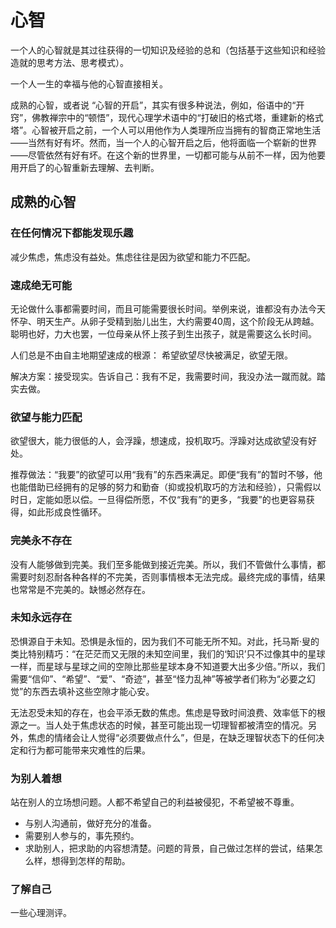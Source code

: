 # 心智
一个人的心智就是其过往获得的一切知识及经验的总和（包括基于这些知识和经验造就的思考方法、思考模式）。

一个人一生的幸福与他的心智直接相关。

成熟的心智，或者说 “心智的开启”，其实有很多种说法，例如，俗语中的“开窍”，佛教禅宗中的“顿悟”，现代心理学术语中的“打破旧的格式塔，重建新的格式塔”。心智被开启之前，一个人可以用他作为人类理所应当拥有的智商正常地生活——当然有好有坏。然而，当一个人的心智开启之后，他将面临一个崭新的世界——尽管依然有好有坏。在这个新的世界里，一切都可能与从前不一样，因为他要用开启了的心智重新去理解、去判断。

## 成熟的心智
### 在任何情况下都能发现乐趣
减少焦虑，焦虑没有益处。焦虑往往是因为欲望和能力不匹配。

### 速成绝无可能
无论做什么事都需要时间，而且可能需要很长时间。举例来说，谁都没有办法今天怀孕、明天生产。从卵子受精到胎儿出生，大约需要40周，这个阶段无从跨越。聪明也好，力大也罢，一位母亲从怀上孩子到生出孩子，就是需要这么长时间。


人们总是不由自主地期望速成的根源： 希望欲望尽快被满足，欲望无限。

解决方案：接受现实。告诉自己：我有不足，我需要时间，我没办法一蹴而就。踏实去做。

### 欲望与能力匹配
欲望很大，能力很低的人，会浮躁，想速成，投机取巧。浮躁对达成欲望没有好处。

推荐做法：“我要”的欲望可以用“我有”的东西来满足。即便“我有”的暂时不够，他也能借助已经拥有的足够的努力和勤奋（抑或投机取巧的方法和经验），只需假以时日，定能如愿以偿。一旦得偿所愿，不仅“我有”的更多，“我要”的也更容易获得，如此形成良性循环。

### 完美永不存在
没有人能够做到完美。我们至多能做到接近完美。所以，我们不管做什么事情，都需要时刻忍耐各种各样的不完美，否则事情根本无法完成。最终完成的事情，结果也常常是不完美的。缺憾必然存在。

### 未知永远存在
恐惧源自于未知。恐惧是永恒的，因为我们不可能无所不知。对此，托马斯·叟的类比特别精巧：“在茫茫而又无限的未知空间里，我们的‘知识’只不过像其中的星球一样，而星球与星球之间的空隙比那些星球本身不知道要大出多少倍。”所以，我们需要“信仰”、“希望”、“爱”、“奇迹”，甚至“怪力乱神”等被学者们称为“必要之幻觉”的东西去填补这些空隙才能心安。

无法忍受未知的存在，也会平添无数的焦虑。焦虑是导致时间浪费、效率低下的根源之一。当人处于焦虑状态的时候，甚至可能出现一切理智都被清空的情况。另外，焦虑的情绪会让人觉得“必须要做点什么”，但是，在缺乏理智状态下的任何决定和行为都可能带来灾难性的后果。

### 为别人着想
站在别人的立场想问题。人都不希望自己的利益被侵犯，不希望被不尊重。

* 与别人沟通前，做好充分的准备。
* 需要别人参与的，事先预约。
* 求助别人，把求助的内容想清楚。问题的背景，自己做过怎样的尝试，结果怎么样，想得到怎样的帮助。

### 了解自己
一些心理测评。